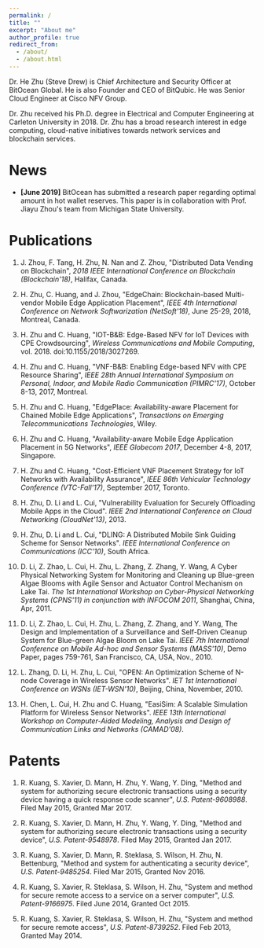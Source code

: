 ```yaml
---
permalink: /
title: ""
excerpt: "About me"
author_profile: true
redirect_from: 
  - /about/
  - /about.html
---
```


Dr. He Zhu (Steve Drew) is Chief Architecture and Security Officer at BitOcean Global.
He is also Founder and CEO of BitQubic. He was Senior Cloud Engineer at Cisco NFV Group.

Dr. Zhu received his Ph.D. degree in Electrical and Computer Engineering at Carleton
University in 2018. Dr. Zhu has a broad research interest in edge computing,
cloud-native initiatives towards network services and blockchain services.


News
======

* **[June 2019]** BitOcean has submitted a research paper regarding optimal amount in
hot wallet reserves. This paper is in collaboration with Prof. Jiayu
Zhou's team from Michigan State University.


Publications
======

1.  J. Zhou, F. Tang, H. Zhu, N. Nan and Z. Zhou,
"Distributed Data Vending on Blockchain",
_2018 IEEE International Conference on Blockchain (Blockchain'18)_, Halifax, Canada.

1. H. Zhu, C. Huang, and J. Zhou,
"EdgeChain: Blockchain-based Multi-vendor Mobile Edge Application Placement",
_IEEE 4th International Conference on Network Softwarization (NetSoft'18)_,
June 25-29, 2018, Montreal, Canada.

1. H. Zhu and C. Huang,
"IOT-B&B: Edge-Based NFV for IoT Devices with CPE Crowdsourcing",
_Wireless Communications and Mobile Computing_, vol. 2018. doi:10.1155/2018/3027269.

1. H. Zhu and C. Huang,
"VNF-B&B: Enabling Edge-based NFV with CPE Resource Sharing",
_IEEE 28th Annual International Symposium on Personal, Indoor, and Mobile Radio
Communication (PIMRC'17)_, October 8-13, 2017, Montreal.

1. H. Zhu and C. Huang,
"EdgePlace: Availability-aware Placement for Chained Mobile Edge Applications",
_Transactions on Emerging Telecommunications Technologies_, Wiley.

1. H. Zhu and C. Huang,
"Availability-aware Mobile Edge Application Placement in 5G Networks",
_IEEE Globecom 2017_, December 4-8, 2017, Singapore.

1. H. Zhu and C. Huang,
"Cost-Efficient VNF Placement Strategy for IoT Networks with Availability Assurance",
_IEEE 86th Vehicular Technology Conference (VTC-Fall'17)_, September 2017, Toronto.

1. H. Zhu, D. Li and L. Cui,
"Vulnerability Evaluation for Securely Offloading Mobile Apps in the Cloud".
_IEEE 2nd International Conference on Cloud Networking (CloudNet'13)_, 2013.

1. H. Zhu, D. Li and L. Cui,
"DLING: A Distributed Mobile Sink Guiding Scheme for Sensor Networks".
_IEEE International Conference on Communications (ICC'10)_, South Africa.
  
1. D. Li, Z. Zhao, L. Cui, H. Zhu, L. Zhang, Z. Zhang, Y. Wang,
A Cyber Physical Networking System for Monitoring and Cleaning up Blue-green Algae
Blooms with Agile Sensor and Actuator Control Mechanism on Lake Tai.
_The 1st International Workshop on Cyber-Physical Networking Systems (CPNS'11)
in conjunction with INFOCOM 2011_, Shanghai, China, Apr, 2011.

1. D. Li, Z. Zhao, L. Cui, H. Zhu, L. Zhang, Z. Zhang, and Y. Wang,
The Design and Implementation of a Surveillance and Self-Driven Cleanup System for
Blue-green Algae Bloom on Lake Tai.
_IEEE 7th International Conference on Mobile Ad-hoc and Sensor Systems (MASS'10)_,
Demo Paper, pages 759-761, San Francisco, CA, USA, Nov., 2010.

1. L. Zhang, D. Li, H. Zhu, L. Cui,
"OPEN: An Optimization Scheme of N-node Coverage in Wireless Sensor Networks".
_IET 1st International Conference on WSNs (IET-WSN'10)_, Beijing, China, November, 2010.

1. H. Chen, L. Cui, H. Zhu and C. Huang,
"EasiSim: A Scalable Simulation Platform for Wireless Sensor Networks".
_IEEE 13th International Workshop on Computer-Aided Modeling, Analysis
and Design of Communication Links and Networks (CAMAD'08)_.


Patents
======

1. R. Kuang, S. Xavier, D. Mann, H. Zhu, Y. Wang, Y. Ding,
"Method and system for authorizing secure electronic transactions using a security device
having a quick response code scanner",
_U.S. Patent-9608988_. Filed May 2015, Granted Mar 2017.

1. R. Kuang, S. Xavier, D. Mann, H. Zhu, Y. Wang, Y. Ding,
"Method and system for authorizing secure electronic transactions using a security device",
_U.S. Patent-9548978_. Filed May 2015, Granted Jan 2017.

1. R. Kuang, S. Xavier, D. Mann, R. Steklasa, S. Wilson, H. Zhu, N. Bettenburg,
"Method and system for authenticating a security device",
_U.S. Patent-9485254_. Filed Mar 2015, Granted Nov 2016.

1. R. Kuang, S. Xavier, R. Steklasa, S. Wilson, H. Zhu,
"System and method for secure remote access to a service on a server computer",
_U.S. Patent-9166975_. Filed June 2014, Granted Oct 2015.

1. R. Kuang, S. Xavier, R. Steklasa, S. Wilson, H. Zhu,
"System and method for secure remote access",
_U.S. Patent-8739252_. Filed Feb 2013, Granted May 2014.
